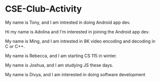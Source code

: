 # CSE-Club-Activity

My name is Tony, and I am intrested in doing Android app dev.

Hi my name is Adolina and I'm interested in joining the Android app dev.

My name is Ming, and I am intrested in 8K video encoding and decoding in C or C++.

My name is Rebecca, and I am starting CS 115 in winter.

My name is Joshua, and I am studying JS these days.

My name is Divya, and I am interested in doing software development

